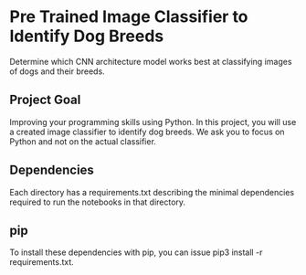 # Pre Trained Image Classifier to Identify Dog Breeds
Determine which CNN architecture model works best at classifying images of dogs and their breeds.

## Project Goal
Improving your programming skills using Python.
In this project, you will use a created image classifier to identify dog breeds. We ask you to focus on Python and not on the actual classifier.



## Dependencies

Each directory has a requirements.txt describing the minimal dependencies required to run the notebooks in that directory.

## pip

To install these dependencies with pip, you can issue pip3 install -r requirements.txt.

